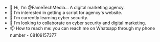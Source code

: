 - 👋 Hi, I’m @FameTechMedia... A digital marketing agency.
- 👀 I’m interested in getting a script for agency's website.
- 🌱 I’m currently learning cyber security.
- 💞️ I’m looking to collaborate on cyber security and digital marketing.
- 📫 How to reach me: you can reach me on Whatsapp through my phone number - 08109157377

<!---
FameTechMedia/FameTechMedia is a ✨ special ✨ repository because its `README.md` (this file) appears on your GitHub profile.
You can click the Preview link to take a look at your changes.
--->
